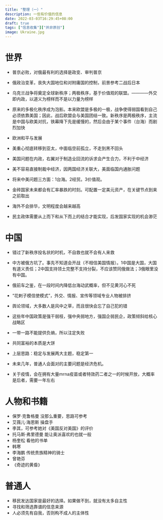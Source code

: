 ```yaml
---
title: "整理（一）"
description: 一些有价值的信息
date: 2022-03-03T16:29:45+08:00
draft: true
tags: ["信息收集"]["并非原创"]
image: Ukraine.jpg
---
```


# 世界

* 普京必败，对俄最有利的选择是政变、审判普京
* 俄政治变革，丧失大国地位和对附庸国的控制，前景参考二战后日本
* 乌克兰战争将奠定全球新秩序；两极秩序，基于价值观的联盟。————外交即内政，以道义为榜样而不是以力量为榜样
* 原来的多极化秩序成为泡影。本来欧盟是多极的一极，战争使得弱国看到自己必须依靠美国；因此，战后欧盟会与美国团结一致。新秩序是两极秩序，主流是中国与欧美对抗，铁幕降下先是缓慢的，然后会由于某个事件（台海）而剧烈加快
  
* 欧洲和平与发展
* 美重心彻底转移到亚太，中面临空前孤立，不走到黑不回头
* 美国问题在内政，右翼对于制造业回流的诉求会产生合力，不利于中经济
* 美不容易直接制裁中经济，因两国经济关联大，美面临国内通胀问题
* 将来中美问题三方面：1台海。2经贸。3价值观。
* 金砖国家未来都会有汇率暴跌的时刻。可配置一定美元资产，在关键节点到来之前取出
* 海外不会排华，文明程度会越来越高
* 民主政体需要从上而下和从下而上的结合才能实现，后发国家实现的机会渺茫



# 中国

* 错过了新秩序投名状的时机，不自救也就不会有人来救
* 中方被俄方坑了。事先不知道会开战（不相信美国情报）。1中国是大国，大国有道义责任；2中国支持领土完整不支持分裂，不应该赞同俄做法；3俄眼里没有中国。
* 俄前车之鉴，在一段时间内降低台海动武概率，但不见黄河心不死
* “花剌子模信使模式”，外交、情报、宣传等领域专业人物被排挤
* 舆论领域，大多数人是风中之草，而且很快会忘了自己犯的错
  
* 这些年中国政策是强干弱枝，强中央弱地方，强国企弱民企，政策倾斜给核心战略区
* 一带一路不能提供负熵，所以注定失败
* 共同富裕的本质是大饼
* 上层思路：稳定与发展两大主题，稳定第一
  
* 未来几年，普通人会面对的主要问题是经济危机。
* 关于疫情，会在拥有大量mrna疫苗或者特效药二者之一的时候开放，大概率是后者，需要一年左右



# 人物和书籍

* 保罗·克鲁格曼 没那么重要，思路可参考
* 艾薇儿·海恩斯 操盘手
* 李其，可参考她对《美国反对美国》的评价
* 托马斯·弗里德曼 能让奥派喜欢的也就一般
* 杨奎松 看他的书单
* 韩寒
* 李海鹏 传统贵族精神的骑士
* 曾艳芬
* 《奇迹的黄昏》
  


# 普通人
* 移民发达国家是最好的选择。如果做不到，就没有太多自主性
* 寻找和筛选靠谱的信息来源
* 人必须先有自我，否则构不成人的主体性